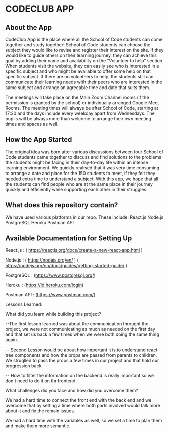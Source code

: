 # CODECLUB APP

## About the App

CodeClub App is the place where all the School of Code students can come together and study together!
School of Code students can choose the subject they would like to revise and register their interest on the site. If they would like to guide others on their learning journey, they can achieve this goal by adding their name and availability on the “Volunteer to help” section.  
When students visit the website, they can easily see who is interested in a specific subject and who might be available to offer some help on that specific subject. If there are no volunteers to help, the students still can communicate their learning needs with their peers who are interested in the same subject and arrange an agreeable time and date that suits them. 

The meetings will take place on the Main Zoom Channel rooms (if the permission is granted by the school) or individually arranged Google Meet Rooms. The meeting times will always be after School of Code, starting at 17:30 and the days include every weekday apart from Wednesdays. The pupils will be always more than welcome to arrange their own meeting times and spaces as well.

How the App Started
---
The original idea was born after various discussions between four School of Code students came together to discuss and find solutions to the problems the students might be facing in their day-to-day life within an intense learning environment. We quickly realised that it was very time consuming to arrange a date and place for the 150 students to meet, if they felt they needed extra time to understand a subject. 
With this app, we hope that all the students can find people who are at the same place in their journey quickly and efficiently while supporting each other in their struggles.

What does this repository contain?
---
We have used various platforms in our repo. These include:
React.js
Node.js
PostgreSQL
Heroku
Postman API

Available Documentation for Setting Up 
---
React.js : ( https://reactjs.org/docs/create-a-new-react-app.html )

Node.js :  ( https://nodejs.org/en/ )
          ( https://nodejs.org/en/docs/guides/getting-started-guide/ )

PostgreSQL : (https://www.postgresql.org/)

Heroku : (https://id.heroku.com/login)

Postman API :  (https://www.postman.com/)

Lessons Learned:

What did you learn while building this project?

--The first lesson learned was about the communication throught the project, we were not communicating as much as needed on the first day and that set us back a few times when we were both doing the same thing again.

-- Second Lesson would be about how important it is to understand react tree components and how the props are passed from parents to children. We struglled to pass the props a few times in our project and that hold our progression back.

-- How to filter the information on the backend is really important so we don't need to do it on thr frontend

What challenges did you face and how did you overcome them?

We had a hard time to connect the front end with the back end and we overcome that by setting a time where both parts involved
would talk more about it and fix the remain issues.

We had a hard time with the variables as well, so we set a time to plan them and make them more semantic.
